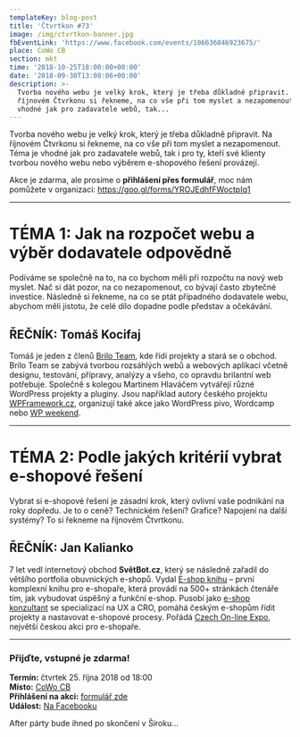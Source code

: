 ```yaml
---
templateKey: blog-post
title: 'Čtvrtkon #73'
image: /img/ctvrtkon-banner.jpg
fbEventLink: 'https://www.facebook.com/events/106636046923675/'
place: CoWo CB
section: mkt
time: '2018-10-25T18:00:00+00:00'
date: '2018-09-30T13:08:06+00:00'
description: >-
  Tvorba nového webu je velký krok, který je třeba důkladně připravit. Na
  říjnovém Čtvrkonu si řekneme, na co vše při tom myslet a nezapomenout. Téma je
  vhodné jak pro zadavatele webů, tak...
---
```

Tvorba nového webu je velký krok, který je třeba důkladně připravit. Na říjnovém Čtvrkonu si řekneme, na co vše při tom myslet a nezapomenout. Téma je vhodné jak pro zadavatele webů, tak i pro ty, kteří své klienty tvorbou nového webu nebo výběrem e-shopového řešení provázejí.

Akce je zdarma, ale prosíme o **přihlášení přes formulář**, moc nám pomůžete v organizaci: <https://goo.gl/forms/YROJEdhfFWoctpIq1>

- - -

# TÉMA 1: Jak na rozpočet webu a výběr dodavatele odpovědně

Podíváme se společně na to, na co bychom měli při rozpočtu na nový web myslet. Nač si dát pozor, na co nezapomenout, co bývají často zbytečné investice. Následně si řekneme, na co se ptát případného dodavatele webu, abychom měli jistotu, že celé dílo dopadne podle představ a očekávání.

## ŘEČNÍK: Tomáš Kocifaj

Tomáš je jeden z členů [Brilo Team](https://www.brilo.cz/), kde řídí projekty a stará se o obchod. Brilo Team se zabývá tvorbou rozsáhlých webů a webových aplikací včetně designu, testování, přípravy, analýzy a všeho, co opravdu brilantní web potřebuje. Společně s kolegou Martinem Hlaváčem vytvářejí různé WordPress projekty a pluginy. Jsou například autory českého projektu [WPFramework.cz](http://www.wpframework.cz/), organizují také akce jako WordPress pivo, Wordcamp nebo [WP weekend](https://www.wpweekend.cz/).

- - -

# TÉMA 2: Podle jakých kritérií vybrat e-shopové řešení

Vybrat si e-shopové řešení je zásadní krok, který ovlivní vaše podnikání na roky dopředu. Je to o ceně? Technickém řešení? Grafice? Napojení na další systémy? To si řekneme na říjnovém Čtvrtkonu.

## ŘEČNÍK: Jan Kalianko

7 let vedl internetový obchod **SvětBot.cz**, který se následně zařadil do většího portfolia obuvnických e-shopů. Vydal [E-shop knihu](http://www.eshopkniha.cz/) – první komplexní knihu pro e-shopaře, která provádí na 500+ stránkách čtenáře tím, jak vybudovat úspěšný a funkční e-shop. Pusobí jako [e-shop konzultant](https://www.eshopkonzultant.cz/) se specializací na UX a CRO, pomáhá českým e-shopům řídit projekty a nastavovat e-shopové procesy. Pořádá [Czech On-line Expo](https://www.czechonlineexpo.cz/), největší českou akci pro e-shopaře.
- - -
### Přijďte, vstupné je zdarma!

**Termín:** čtvrtek 25. října 2018 od 18:00\
**Místo:** [CoWo CB](https://www.cowocb.cz)\
**Přihlášení na akci:** [formulář zde](https://goo.gl/forms/YROJEdhfFWoctpIq1)\
**Událost:** [Na Facebooku](https://www.facebook.com/events/106636046923675/)

After párty bude ihned po skončení v Široku…

